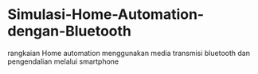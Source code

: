 # Simulasi-Home-Automation-dengan-Bluetooth
rangkaian Home automation menggunakan media transmisi bluetooth dan pengendalian melalui smartphone
